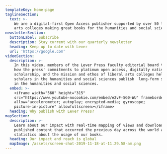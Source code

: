 ```yaml
---
templateKey: home-page
taglineSection:
  text: >-
    We are a digital-first Open Access publisher supported by over 50 liberal
    arts colleges making great books for the humanities and social sciences.
newsletterSection:
  buttonLabel: Subscribe
  description: Stay current with our quarterly newsletter
  heading: Keep up to date with Lever
  url: 'https://google.com'
videoSection:
  description: >-
    In this video, members of the Lever Press faculty editorial board talk about
    how the press' commitments to platinum open access, digitally native
    scholarship, and the mission and ethos of liberal arts colleges help
    scholars in the humanities and social sciences publish  long-form scholars
    in the humanities and social sciences.
  embed: >-
    <iframe width="560" height="315"
    src="https://www.youtube-nocookie.com/embed/e2vF-SG0-WU" frameborder="0"
    allow="accelerometer; autoplay; encrypted-media; gyroscope;
    picture-in-picture" allowfullscreen></iframe>
  heading: Why publish with Lever Press?
mapSection:
  description: >-
    Learn about our impact with real-time mapping of views and downloads of our
    published content that occurred the previous day across the world and other
    statistics about the usage of our books.
  heading: Our impact and reach is global
  mapImage: /assets/screen-shot-2019-11-18-at-11.29.58-am.png
---
```



